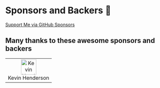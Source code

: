 # Sponsors and Backers 🏅

[Support Me via GitHub Sponsors](https://github.com/sponsors/boltex)

## Many thanks to these awesome sponsors and backers

<table>
    <tr>
        <td align="center">
            <a href="https://github.com/kghenderson">
                <img src="https://avatars.githubusercontent.com/u/3522168?v=4" alt="Kevin Henderson" width="48" height="48">
            </a>
            <br>
            Kevin Henderson
        </td>
    </tr>
</table>
